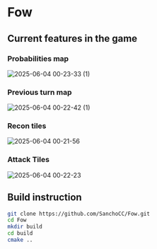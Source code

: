 # Fow
## Current features in the game
### Probabilities map
![2025-06-04 00-23-33 (1)](https://github.com/user-attachments/assets/ab6bf976-a1be-4154-9b54-ddf8e348334f)
### Previous turn map
![2025-06-04 00-22-42 (1)](https://github.com/user-attachments/assets/9a69c1c9-5ca9-4df2-a0a6-da3bf2f1845c)
### Recon tiles
![2025-06-04 00-21-56](https://github.com/user-attachments/assets/99f82cae-01cc-4ff2-bb15-cc67fdc1a559)
### Attack Tiles
![2025-06-04 00-22-23](https://github.com/user-attachments/assets/fbcef7ca-c029-4951-99c4-6553922fafaa)


## Build instruction 

```sh
git clone https://github.com/SanchoCC/Fow.git
cd Fow
mkdir build 
cd build
cmake ..
```
